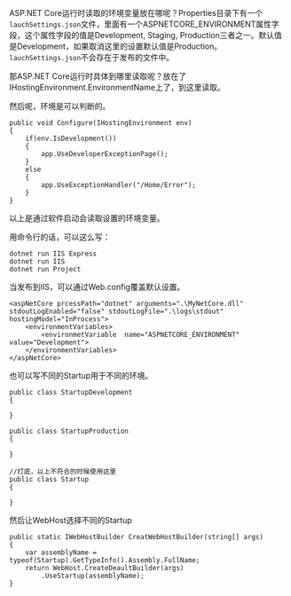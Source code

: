 ASP.NET Core运行时读取的环境变量放在哪呢？Properties目录下有一个`lauchSettings.json`文件，里面有一个ASPNETCORE_ENVIRONMENT属性字段，这个属性字段的值是Development, Staging, Production三者之一。默认值是Development，如果取消这里的设置默认值是Production。`lauchSettings.json`不会存在于发布的文件中。

那ASP.NET Core运行时具体到哪里读取呢？放在了IHostingEnvironment.EnvironmentName上了，到这里读取。

然后呢，环境是可以判断的。

```
public void Configure(IHostingEnvironment env)
{
    if(env.IsDevelopment())
    {
        app.UseDeveloperExceptionPage();
    }
    else
    {
        app.UseExceptionHandler("/Home/Error");
    }
}
```

以上是通过软件启动会读取设置的环境变量。

用命令行的话，可以这么写：

```
dotnet run IIS Express
dotnet run IIS
dotnet run Project
```

当发布到IIS，可以通过Web.config覆盖默认设置。

```
<aspNetCore prcessPath="dotnet" arguments=".\MyNetCore.dll" stdoutLogEnabled="false" stdoutLogFile=".\logs\stdout" hostingModel="InProcess">
    <environmentVariables>
        <environmetVariable  name="ASPNETCORE_ENVIRONMENT" value="Development">
    </environmentVariables>
</aspNetCore>
```

也可以写不同的Startup用于不同的环境。

```
public class StartupDevelopment
{

}

public class StartupProduction
{

}

//打底，以上不符合的时候使用这里
public class Startup
{

}
```

然后让WebHost选择不同的Startup

```
public static IWebHostBuilder CreatWebHostBuilder(string[] args)
{
    var assemblyName = typeof(Startup).GetTypeInfo().Assembly.FullName;
    return WebHost.CreateDeaultBuilder(args)
        .UseStartup(assemblyName);
}
```